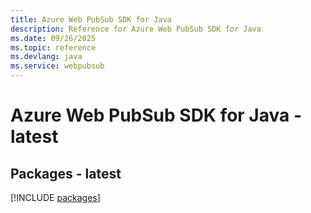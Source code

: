```yaml
---
title: Azure Web PubSub SDK for Java
description: Reference for Azure Web PubSub SDK for Java
ms.date: 09/26/2025
ms.topic: reference
ms.devlang: java
ms.service: webpubsub
---
```

# Azure Web PubSub SDK for Java - latest
## Packages - latest
[!INCLUDE [packages](web-pubsub-index.md)]